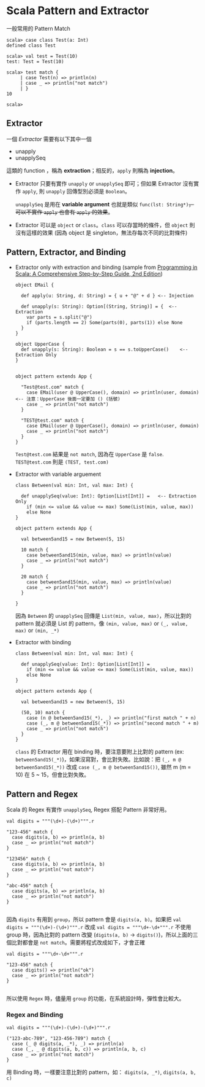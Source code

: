 # Scala Pattern and Extractor

一般常用的 Pattern Match 

```
scala> case class Test(a: Int)
defined class Test

scala> val test = Test(10)
test: Test = Test(10)

scala> test match {
     | case Test(n) => println(n)
     | case _ => println("not match")
     | }
10

scala>
```

## Extractor
一個 _Extractor_ 需要有以下其中一個

* unapply
* unapplySeq

這類的 function ，稱為 __extraction__；相反的，`apply` 則稱為 __injection__。

* Extractor 只要有實作 `unapply` or `unapplySeq` 即可；但如果 Extractor 沒有實作 `apply`, 則 `unapply` 回傳型別必須是 `Boolean`。

	`unapplySeq` 是用在 __variable argument__ 也就是類似 `func(lst: String*)`~~，可以不實作 `apply` 也會有 `apply` 的效果~~。


* Extractor 可以是 `object` or `class`。`class` 可以存當時的條件，但 `object` 則沒有這樣的效果 (因為 object 是 singleton，無法存每次不同的比對條件)


## Pattern, Extractor, and Binding

* Extractor only with extraction and binding (sample from [Programming in Scala: A Comprehensive Step-by-Step Guide, 2nd Edition](http://www.amazon.com/Programming-Scala-Comprehensive-Step-Step/dp/0981531644))

	```
	object EMail {
	
	  def apply(u: String, d: String) = { u + "@" + d }	<-- Injection
	  
	  def unapply(s: String): Option[(String, String)] = {	<-- Extraction
	    var parts = s.split("@")
	    if (parts.length == 2) Some(parts(0), parts(1)) else None
	  }
	}
	
	object UpperCase {
	  def unapply(s: String): Boolean = s == s.toUpperCase()	<-- Extraction Only
	}
	
	
	object pattern extends App {
	
	  "Test@test.com" match {
	    case EMail(user @ UpperCase(), domain) => println(user, domain)	<-- 注意：UpperCase 後面一定要加 () (括號)
	    case _ => println("not match")
	  }
	  
	  "TEST@test.com" match {
	    case EMail(user @ UpperCase(), domain) => println(user, domain)
	    case _ => println("not match")
	  }
	}
	```

	`Test@test.com` 結果是 `not match`, 因為在 `UpperCase` 是 `false`. `TEST@test.com` 則是 `(TEST, test.com)`
	
	
* Extractor with variable arguement


	```
	class Between(val min: Int, val max: Int) {
	  
	  def unapplySeq(value: Int): Option[List[Int]] = 	<-- Extraction Only
	    if (min <= value && value <= max) Some(List(min, value, max))
	    else None
	}
	
	object pattern extends App {
	
	  val between5and15 = new Between(5, 15)
	  
	  10 match {
	    case between5and15(min, value, max) => println(value)
	    case _ => println("not match")
	  }
	  
	  20 match {
	    case between5and15(min, value, max) => println(value)
	    case _ => println("not match")
	  }
	
	}
	```

	因為 `Between` 的 `unapplySeq` 回傳是 `List(min, value, max)`，所以比對的 pattern 就必須是 List 的 pattern，像 `(min, value, max)` or `(_, value, max)` or `(min, _*)`
	
* Extractor with binding

	```
	class Between(val min: Int, val max: Int) {
	  
	  def unapplySeq(value: Int): Option[List[Int]] = 
	    if (min <= value && value <= max) Some(List(min, value, max))
	    else None
	}
	
	object pattern extends App {
	
	  val between5and15 = new Between(5, 15)
	  
	  (50, 10) match {
	    case (n @ between5and15(_*), _) => println("first match " + n)
	    case (_, m @ between5and15(_*)) => println("second match " + m)
	    case _ => println("not match")
	  }
	}
	```

	`class` 的 Extractor 用在 binding 時，要注意要附上比對的 pattern (ex: `between5and15(_*)`)，如果沒寫對，會比對失敗。比如說：把 `(_, m @ between5and15(_*))` 改成 `case (_, m @ between5and15())`, 雖然 m (m = 10) 在 5 ~ 15，但會比對失敗。
	
	
## Pattern and Regex

Scala 的 Regex 有實作 `unapplySeq`, Regex 搭配 Pattern 非常好用。

```
val digits = """(\d+)-(\d+)""".r
  
"123-456" match {
  case digits(a, b) => println(a, b)
  case _ => println("not match")
}

"123456" match {
  case digits(a, b) => println(a, b)
  case _ => println("not match")
}

"abc-456" match {
  case digits(a, b) => println(a, b)
  case _ => println("not match")
}
  
```

因為 `digits` 有用到 `group`，所以 pattern 會是 `digits(a, b)`。如果把 `val digits = """(\d+)-(\d+)""".r` 改成 `val digits = """\d+-\d+""".r` 不使用 group 時，因為比對的 pattern 改變 (`digits(a, b)` -> `digits()`)，所以上面的三個比對都會是 `not match`。需要將程式改成如下，才會正確

```
val digits = """\d+-\d+""".r
  
"123-456" match {
  case digits() => println("ok")
  case _ => println("not match")
}
  
```

所以使用 `Regex` 時，儘量用 `group` 的功能，在系統設計時，彈性會比較大。


### Regex and Binding

```
val digits = """(\d+)-(\d+)-(\d+)""".r

("123-abc-789", "123-456-789") match {
  case (_ @ digits(a, _*), _) => println(a)
  case (_, _ @ digits(a, b, c)) => println(a, b, c)
  case _ => println("not match")
}
```

用 Binding 時，一樣要注意比對的 pattern，如： `digits(a, _*)`, `digits(a, b, c)`

